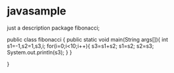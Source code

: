 # javasample
just a description
package fibonacci;

public class fibonacci {
	public static void main(String args[]){
		int s1=-1,s2=1,s3,i;
		for(i=0;i<10;i++){
			s3=s1+s2;
			s1=s2;
			s2=s3;
			System.out.println(s3);
		}
	}

}
